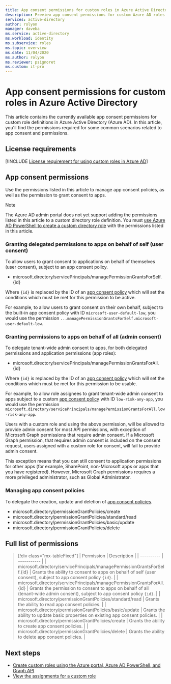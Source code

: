 ```yaml
---
title: App consent permissions for custom roles in Azure Active Directory | Microsoft Docs
description: Preview app consent permissions for custom Azure AD roles in the Azure portal, PowerShell, or Graph API.
services: active-directory
author: rolyon
manager: daveba
ms.service: active-directory
ms.workload: identity
ms.subservice: roles
ms.topic: overview
ms.date: 11/04/2020
ms.author: rolyon
ms.reviewer: psignoret
ms.custom: it-pro
---
```


# App consent permissions for custom roles in Azure Active Directory

This article contains the currently available app consent permissions for custom role definitions in Azure Active Directory (Azure AD). In this article, you'll find the permissions required for some common scenarios related to app consent and permissions.

## License requirements

[!INCLUDE [License requirement for using custom roles in Azure AD](../../../includes/active-directory-p1-license.md)]

## App consent permissions

Use the permissions listed in this article to manage app consent policies, as well as the permission to grant consent to apps.

> [!NOTE]
> The Azure AD admin portal does not yet support adding the permissions listed in this article to a custom directory role definition. You must [use Azure AD PowerShell to create a custom directory role](custom-create.md#create-a-role-using-powershell) with the permissions listed in this article.

### Granting delegated permissions to apps on behalf of self (user consent)

To allow users to grant consent to applications on behalf of themselves (user consent), subject to an app consent policy.

- microsoft.directory/servicePrincipals/managePermissionGrantsForSelf.{id}

Where `{id}` is replaced by the ID of an [app consent policy](../manage-apps/manage-app-consent-policies.md) which will set the conditions which must be met for this permission to be active.

For example, to allow users to grant consent on their own behalf, subject to the built-in app consent policy with ID `microsoft-user-default-low`, you would use the permission `...managePermissionGrantsForSelf.microsoft-user-default-low`.

### Granting permissions to apps on behalf of all (admin consent)

To delegate tenant-wide admin consent to apps, for both delegated permissions and application permissions (app roles):

- microsoft.directory/servicePrincipals/managePermissionGrantsForAll.{id}

Where `{id}` is replaced by the ID of an [app consent policy](../manage-apps/manage-app-consent-policies.md) which will set the conditions which must be met for this permission to be usable.

For example, to allow role assignees to grant tenant-wide admin consent to apps subject to a custom [app consent policy](../manage-apps/manage-app-consent-policies.md) with ID `low-risk-any-app`, you would use the permission `microsoft.directory/servicePrincipals/managePermissionGrantsForAll.low-risk-any-app`.

Users with a custom role and using the above permission, will be allowed to provide admin consent for most API permissions, with exception of Microsoft Graph permissions that require admin consent. If a Microsoft Graph permission, that requires admin consent is included on the consent request, users assigned with a custom role for consent, will fail to provide admin consent.

This exception means that you can still consent to application permissions for other apps (for example, SharePoint, non-Microsoft apps or apps that you have registered). However, Microsoft Graph permissions requires a more privileged administrator, such as Global Administrator. 

### Managing app consent policies

To delegate the creation, update and deletion of [app consent policies](../manage-apps/manage-app-consent-policies.md).

- microsoft.directory/permissionGrantPolicies/create
- microsoft.directory/permissionGrantPolicies/standard/read
- microsoft.directory/permissionGrantPolicies/basic/update
- microsoft.directory/permissionGrantPolicies/delete

## Full list of permissions

> [!div class="mx-tableFixed"]
> | Permission | Description |
> | ---------- | ----------- |
> | microsoft.directory/servicePrincipals/managePermissionGrantsForSelf.{id} | Grants the ability to consent to apps on behalf of self (user consent), subject to app consent policy `{id}`. |
> | microsoft.directory/servicePrincipals/managePermissionGrantsForAll.{id} | Grants the permission to consent to apps on behalf of all (tenant-wide admin consent), subject to app consent policy `{id}`. |
> | microsoft.directory/permissionGrantPolicies/standard/read | Grants the ability to read app consent policies. |
> | microsoft.directory/permissionGrantPolicies/basic/update | Grants the ability to update basic properties on existing app consent policies. |
> | microsoft.directory/permissionGrantPolicies/create | Grants the ability to create app consent policies. |
> | microsoft.directory/permissionGrantPolicies/delete | Grants the ability to delete app consent policies. |

## Next steps

- [Create custom roles using the Azure portal, Azure AD PowerShell, and Graph API](custom-create.md)
- [View the assignments for a custom role](../roles/view-assignments.md)
